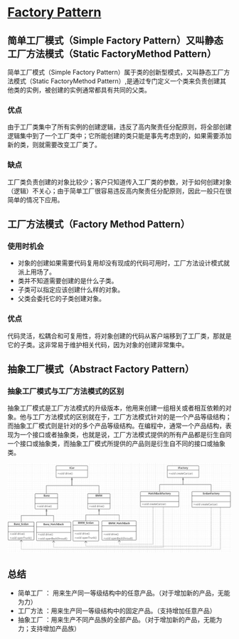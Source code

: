 # **[Factory Pattern](https://www.wikiwand.com/en/Factory_method_pattern)**

## **简单工厂模式（Simple Factory Pattern）又叫静态工厂方法模式（Static FactoryMethod Pattern）**

简单工厂模式（Simple Factory Pattern）属于类的创新型模式，又叫静态工厂方法模式（Static FactoryMethod Pattern）,是通过专门定义一个类来负责创建其他类的实例，被创建的实例通常都具有共同的父类。
### 优点
由于工厂类集中了所有实例的创建逻辑，违反了高内聚责任分配原则，将全部创建逻辑集中到了一个工厂类中；它所能创建的类只能是事先考虑到的，如果需要添加新的类，则就需要改变工厂类了。
### 缺点
工厂类负责创建的对象比较少；客户只知道传入工厂类的参数，对于如何创建对象（逻辑）不关心；由于简单工厂很容易违反高内聚责任分配原则，因此一般只在很简单的情况下应用。

## **工厂方法模式（Factory Method Pattern）**

### 使用时机会
* 对象的创建如果需要代码复用却没有现成的代码可用时，工厂方法设计模式就派上用场了。
* 类并不知道需要创建的是什么子类。
* 子类可以指定应该创建什么样的对象。
* 父类会委托它的子类创建对象。

### 优点
代码灵活，松耦合和可复用性，将对象创建的代码从客户端移到了工厂类，那就是它的子类。这非常易于维护相关代码，因为对象的创建非常集中。

## **抽象工厂模式（Abstract Factory Pattern）**

### 抽象工厂模式与工厂方法模式的区别
抽象工厂模式是工厂方法模式的升级版本，他用来创建一组相关或者相互依赖的对象。他与工厂方法模式的区别就在于，工厂方法模式针对的是一个产品等级结构；而抽象工厂模式则是针对的多个产品等级结构。在编程中，通常一个产品结构，表现为一个接口或者抽象类，也就是说，工厂方法模式提供的所有产品都是衍生自同一个接口或抽象类，而抽象工厂模式所提供的产品则是衍生自不同的接口或抽象类。

<img src="/uml/abstract_factory_uml.png" alt="abstract factory uml model" />

## **总结**

* 简单工厂 ： 用来生产同一等级结构中的任意产品。（对于增加新的产品，无能为力）
* 工厂方法 ：用来生产同一等级结构中的固定产品。（支持增加任意产品）
* 抽象工厂 ：用来生产不同产品族的全部产品。（对于增加新的产品，无能为力；支持增加产品族）